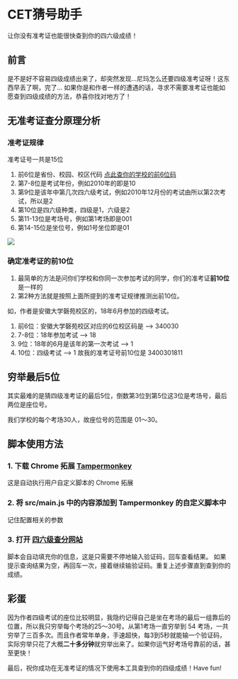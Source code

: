 # CET猜号助手
让你没有准考证也能很快查到你的四六级成绩！
## 前言
是不是好不容易四级成绩出来了，却突然发现...尼玛怎么还要四级准考证呀！这东西早丢了啊，完了...
如果你是和作者一样的遭遇的话，寻求不需要准考证也能如愿查到四级成绩的方法，恭喜你找对地方了！
## 无准考证查分原理分析
### 准考证规律
准考证号一共是15位
1. 前6位是省份、校园、校区代码 [点此查你的学校的前6位码](UniversityCode.md)
2. 第7-8位是考试年份，例如2010年的即是10
3. 第9位是该年中第几次四六级考试，例如2010年12月份的考试由所以第2次考试，所以是2
4. 第10位是四六级种类，四级是1，六级是2
5. 第11-13位是考场号，例如第1考场即是001
6. 第14-15位是坐位号，例如1号坐位即是01

![](http://images.lolimay.cn/18-8-23/73398963.jpg)

### 确定准考证的前10位
1. 最简单的方法是问你们学校和你同一次参加考试的同学，你们的准考证**前10位**是一样的
2. 第2种方法就是按照上面所提到的准考证规律推测出前10位。

如，作者是安徽大学磬苑校区的，18年6月参加的四级考试。
1. 前6位：安徽大学磬苑校区对应的6位校区码是 ——> 340030
2. 7-8位：18年参加考试 ——> 18
3. 9位：18年的6月是该年的第一次考试 ——> 1
4. 10位：四级考试 ——> 1
故我的准考证号前10位是 3400301811

## 穷举最后5位
其实最难的是猜四级准考证的最后5位，倒数第3位到第5位这3位是考场号，最后两位是座位号。

我们学校的每个考场30人，故座位号的范围是 01～30。

## 脚本使用方法
### 1. 下载 Chrome 拓展 [Tampermonkey](https://tampermonkey.net/)
这是自动执行用户自定义脚本的 Chrome 拓展
### 2. 将 src/main.js 中的内容添加到 Tampermonkey 的自定义脚本中
记住配置相关的参数
### 3. 打开 [四六级查分网站](http://cet.neea.edu.cn/cet/)
脚本会自动填充你的信息，这是只需要不停地输入验证码，回车查看结果。
如果提示查询结果为空，再回车一次，接着继续输验证码。重复上述步骤直到查到你的成绩。

## 彩蛋
因为作者四级考试的座位比较明显，我隐约记得自己是坐在考场的最后一组靠后的位置，所以我只穷举每个考场的25～30号。从第1考场一直穷举到 54 考场，一共穷举了三百多次。而且作者常年单身，手速超快，每3到5秒就能输一个验证码，实际穷举只花了大概**二十多分钟**就穷举出来了。如果你运气好考场号靠前的话，甚至更快！

最后，祝你成功在无准考证的情况下使用本工具查到你的四级成绩！Have fun!

